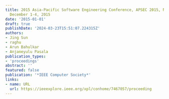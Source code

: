 ```yaml
---
title: 2015 Asia-Pacific Software Engineering Conference, APSEC 2015, New Delhi, India,
  December 1-4, 2015
date: '2015-01-01'
draft: true
publishDate: '2024-03-23T15:51:07.224315Z'
authors:
- Jing Sun
- raghu
- Arun Bahulkar
- Anjaneyulu Pasala
publication_types:
- 'proceedings'
abstract: ''
featured: false
publication: '*IEEE Computer Society*'
links:
- name: URL
  url: https://ieeexplore.ieee.org/xpl/conhome/7467057/proceeding
---
```


